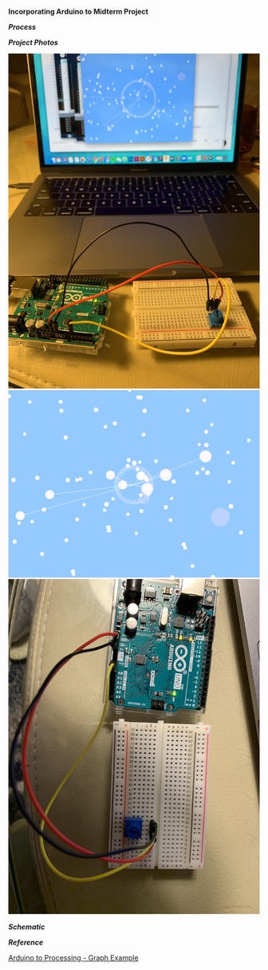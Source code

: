 **Incorporating Arduino to Midterm Project**

***Process*** 

***Project Photos*** 

![](project.jpeg)
![](processing.png)
![](project_layout.jpeg)

***Schematic***

***Reference***

[Arduino to Processing - Graph Example](https://www.arduino.cc/en/tutorial/graph) 
